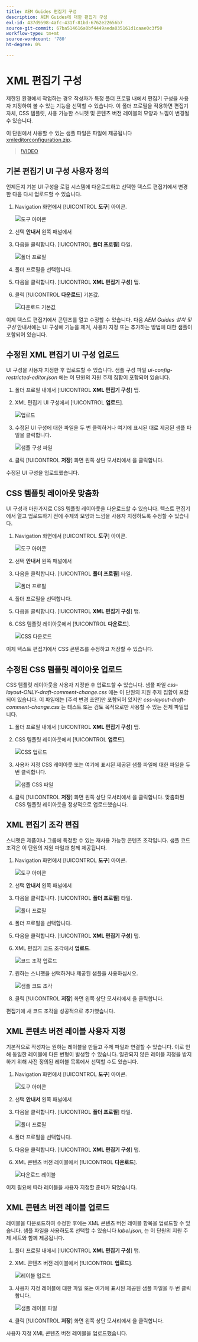 ```yaml
---
title: AEM Guides 편집기 구성
description: AEM Guides에 대한 편집기 구성
exl-id: 437d9598-4afc-431f-81bd-6762e22656b7
source-git-commit: 67ba514616a0bf4449aeda035161d1caae0c3f50
workflow-type: tm+mt
source-wordcount: '780'
ht-degree: 0%

---
```


# XML 편집기 구성

제한된 환경에서 작업하는 경우 작성자가 특정 폴더 프로필 내에서 편집기 구성을 사용자 지정하여 볼 수 있는 기능을 선택할 수 있습니다. 이 폴더 프로필을 적용하면 편집기 자체, CSS 템플릿, 사용 가능한 스니펫 및 콘텐츠 버전 레이블의 모양과 느낌이 변경될 수 있습니다.

이 단원에서 사용할 수 있는 샘플 파일은 파일에 제공됩니다 [xmleditorconfiguration.zip](assets/xmleditorconfiguration.zip).

>[!VIDEO](https://video.tv.adobe.com/v/342762?quality=12&learn=on)

## 기본 편집기 UI 구성 사용자 정의

언제든지 기본 UI 구성을 로컬 시스템에 다운로드하고 선택한 텍스트 편집기에서 변경한 다음 다시 업로드할 수 있습니다.

1. Navigation 화면에서 [!UICONTROL **도구**] 아이콘.

   ![도구 아이콘](images/reuse/tools-icon.png)

1. 선택 **안내서** 왼쪽 패널에서

1. 다음을 클릭합니다. [!UICONTROL **폴더 프로필**] 타일.

   ![폴더 프로필](images/reuse/folder-profiles-tile.png)

1. 폴더 프로필을 선택합니다.

1. 다음을 클릭합니다. [!UICONTROL **XML 편집기 구성**] 탭.

1. 클릭 [!UICONTROL **다운로드**] 기본값.

   ![다운로드 기본값](images/lesson-4/download-default.png)

이제 텍스트 편집기에서 콘텐츠를 열고 수정할 수 있습니다. 다음 _AEM Guides 설치 및 구성_ 안내서에는 UI 구성에 기능을 제거, 사용자 지정 또는 추가하는 방법에 대한 샘플이 포함되어 있습니다.

## 수정된 XML 편집기 UI 구성 업로드

UI 구성을 사용자 지정한 후 업로드할 수 있습니다. 샘플 구성 파일 _ui-config-restricted-editor.json_ 에는 이 단원의 지원 주제 집합이 포함되어 있습니다.

1. 폴더 프로필 내에서 [!UICONTROL **XML 편집기 구성**] 탭.

1. XML 편집기 UI 구성에서 [!UICONTROL **업로드**].

   ![업로드](images/lesson-4/upload.png)

1. 수정된 UI 구성에 대한 파일을 두 번 클릭하거나 여기에 표시된 대로 제공된 샘플 파일을 클릭합니다.

   ![샘플 구성 파일](images/lesson-4/sample-config-file.png)

1. 클릭 [!UICONTROL **저장**] 화면 왼쪽 상단 모서리에서 을 클릭합니다.

수정된 UI 구성을 업로드했습니다.

## CSS 템플릿 레이아웃 맞춤화

UI 구성과 마찬가지로 CSS 템플릿 레이아웃을 다운로드할 수 있습니다. 텍스트 편집기에서 열고 업로드하기 전에 주제의 모양과 느낌을 사용자 지정하도록 수정할 수 있습니다.

1. Navigation 화면에서 [!UICONTROL **도구**] 아이콘.

   ![도구 아이콘](images/reuse/tools-icon.png)

1. 선택 **안내서** 왼쪽 패널에서

1. 다음을 클릭합니다. [!UICONTROL **폴더 프로필**] 타일.

   ![폴더 프로필](images/reuse/folder-profiles-tile.png)

1. 폴더 프로필을 선택합니다.

1. 다음을 클릭합니다. [!UICONTROL **XML 편집기 구성**] 탭.

1. CSS 템플릿 레이아웃에서 [!UICONTROL **다운로드**].

   ![CSS 다운로드](images/lesson-4/download-css.png)

이제 텍스트 편집기에서 CSS 콘텐츠를 수정하고 저장할 수 있습니다.

## 수정된 CSS 템플릿 레이아웃 업로드

CSS 템플릿 레이아웃을 사용자 지정한 후 업로드할 수 있습니다. 샘플 파일 _css-layout-ONLY-draft-comment-change.css_ 에는 이 단원의 지원 주제 집합이 포함되어 있습니다. 이 파일에는 [주석 변경 초안]만 포함되어 있지만 _css-layout-draft-comment-change.css_ 는 테스트 또는 검토 목적으로만 사용할 수 있는 전체 파일입니다.

1. 폴더 프로필 내에서 [!UICONTROL **XML 편집기 구성**] 탭.

1. CSS 템플릿 레이아웃에서 [!UICONTROL **업로드**].

   ![CSS 업로드](images/lesson-4/upload-css.png)

1. 사용자 지정 CSS 레이아웃 또는 여기에 표시된 제공된 샘플 파일에 대한 파일을 두 번 클릭합니다.

   ![샘플 CSS 파일](images/lesson-4/sample-css-file.png)

1. 클릭 [!UICONTROL **저장**] 화면 왼쪽 상단 모서리에서 을 클릭합니다.
맞춤화된 CSS 템플릿 레이아웃을 정상적으로 업로드했습니다.

## XML 편집기 조각 편집

스니펫은 제품이나 그룹에 특정할 수 있는 재사용 가능한 콘텐츠 조각입니다. 샘플 코드 조각은 이 단원의 지원 파일과 함께 제공됩니다.

1. Navigation 화면에서 [!UICONTROL **도구**] 아이콘.

   ![도구 아이콘](images/reuse/tools-icon.png)

1. 선택 **안내서** 왼쪽 패널에서

1. 다음을 클릭합니다. [!UICONTROL **폴더 프로필**] 타일.

   ![폴더 프로필](images/reuse/folder-profiles-tile.png)

1. 폴더 프로필을 선택합니다.

1. 다음을 클릭합니다. [!UICONTROL **XML 편집기 구성**] 탭.

1. XML 편집기 코드 조각에서 **업로드**.

   ![코드 조각 업로드](images/lesson-4/upload-snippets.png)

1. 원하는 스니펫을 선택하거나 제공된 샘플을 사용하십시오.

   ![샘플 코드 조각](images/lesson-4/sample-snippet.png)

1. 클릭 [!UICONTROL **저장**] 화면 왼쪽 상단 모서리에서 을 클릭합니다.

편집기에 새 코드 조각을 성공적으로 추가했습니다.

## XML 콘텐츠 버전 레이블 사용자 지정

기본적으로 작성자는 원하는 레이블을 만들고 주제 파일과 연결할 수 있습니다. 이로 인해 동일한 레이블에 다른 변형이 발생할 수 있습니다. 일관되지 않은 레이블 지정을 방지하기 위해 사전 정의된 레이블 목록에서 선택할 수도 있습니다.

1. Navigation 화면에서 [!UICONTROL **도구**] 아이콘.

   ![도구 아이콘](images/reuse/tools-icon.png)

1. 선택 **안내서** 왼쪽 패널에서

1. 다음을 클릭합니다. [!UICONTROL **폴더 프로필**] 타일.

   ![폴더 프로필](images/reuse/folder-profiles-tile.png)

1. 폴더 프로필을 선택합니다.

1. 다음을 클릭합니다. [!UICONTROL **XML 편집기 구성**] 탭.

1. XML 콘텐츠 버전 레이블에서 [!UICONTROL **다운로드**].

   ![다운로드 레이블](images/lesson-4/download-labels.png)

이제 필요에 따라 레이블을 사용자 지정할 준비가 되었습니다.

## XML 콘텐츠 버전 레이블 업로드

레이블을 다운로드하여 수정한 후에는 XML 콘텐츠 버전 레이블 항목을 업로드할 수 있습니다. 샘플 파일을 사용하도록 선택할 수 있습니다 _label.json_, 는 이 단원의 지원 주제 세트와 함께 제공됩니다.

1. 폴더 프로필 내에서 [!UICONTROL **XML 편집기 구성**] 탭.

1. XML 콘텐츠 버전 레이블에서 [!UICONTROL **업로드**].

   ![레이블 업로드](images/lesson-4/upload-labels.png)

1. 사용자 지정 레이블에 대한 파일 또는 여기에 표시된 제공된 샘플 파일을 두 번 클릭합니다.

   ![샘플 레이블 파일](images/lesson-4/sample-labels-file.png)

1. 클릭 [!UICONTROL **저장**] 화면 왼쪽 상단 모서리에서 을 클릭합니다.

사용자 지정 XML 콘텐츠 버전 레이블을 업로드했습니다.
